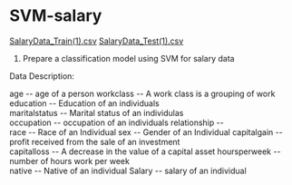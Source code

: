 # SVM-salary
[SalaryData_Train(1).csv](https://github.com/dipak3031/SVM-salary/files/10427401/SalaryData_Train.1.csv)
[SalaryData_Test(1).csv](https://github.com/dipak3031/SVM-salary/files/10427402/SalaryData_Test.1.csv)
1) Prepare a classification model using SVM for salary data 

Data Description:

age -- age of a person
workclass	-- A work class is a grouping of work 
education	-- Education of an individuals	
maritalstatus -- Marital status of an individulas	
occupation	 -- occupation of an individuals
relationship -- 	
race --  Race of an Individual
sex --  Gender of an Individual
capitalgain --  profit received from the sale of an investment	
capitalloss	-- A decrease in the value of a capital asset
hoursperweek -- number of hours work per week	
native -- Native of an individual
Salary -- salary of an individual

